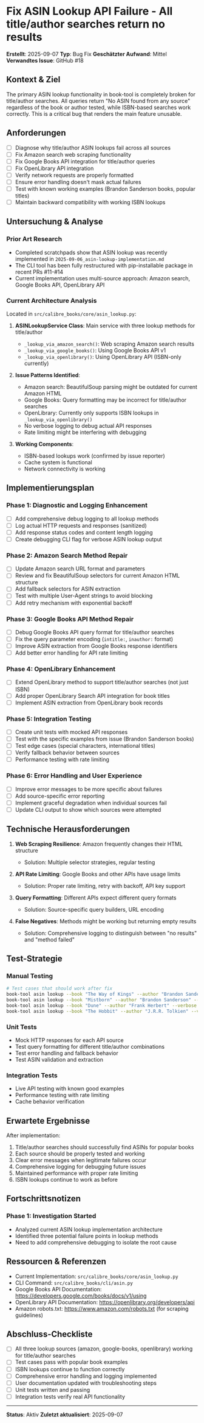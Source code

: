 # Fix ASIN Lookup API Failure - All title/author searches return no results

**Erstellt**: 2025-09-07
**Typ**: Bug Fix
**Geschätzter Aufwand**: Mittel
**Verwandtes Issue**: GitHub #18

## Kontext & Ziel

The primary ASIN lookup functionality in book-tool is completely broken for title/author searches. All queries return "No ASIN found from any source" regardless of the book or author tested, while ISBN-based searches work correctly. This is a critical bug that renders the main feature unusable.

## Anforderungen

- [ ] Diagnose why title/author ASIN lookups fail across all sources
- [ ] Fix Amazon search web scraping functionality
- [ ] Fix Google Books API integration for title/author queries
- [ ] Fix OpenLibrary API integration
- [ ] Verify network requests are properly formatted
- [ ] Ensure error handling doesn't mask actual failures
- [ ] Test with known working examples (Brandon Sanderson books, popular titles)
- [ ] Maintain backward compatibility with working ISBN lookups

## Untersuchung & Analyse

### Prior Art Research
- Completed scratchpads show that ASIN lookup was recently implemented in `2025-09-06_asin-lookup-implementation.md`
- The CLI tool has been fully restructured with pip-installable package in recent PRs #11-#14
- Current implementation uses multi-source approach: Amazon search, Google Books API, OpenLibrary API

### Current Architecture Analysis
Located in `src/calibre_books/core/asin_lookup.py`:

1. **ASINLookupService Class**: Main service with three lookup methods for title/author
   - `_lookup_via_amazon_search()`: Web scraping Amazon search results  
   - `_lookup_via_google_books()`: Using Google Books API v1
   - `_lookup_via_openlibrary()`: Using OpenLibrary API (ISBN-only currently)

2. **Issue Patterns Identified**:
   - Amazon search: BeautifulSoup parsing might be outdated for current Amazon HTML
   - Google Books: Query formatting may be incorrect for title/author searches
   - OpenLibrary: Currently only supports ISBN lookups in `_lookup_via_openlibrary()`
   - No verbose logging to debug actual API responses
   - Rate limiting might be interfering with debugging

3. **Working Components**:
   - ISBN-based lookups work (confirmed by issue reporter)
   - Cache system is functional
   - Network connectivity is working

## Implementierungsplan

### Phase 1: Diagnostic and Logging Enhancement
- [ ] Add comprehensive debug logging to all lookup methods
- [ ] Log actual HTTP requests and responses (sanitized)
- [ ] Add response status codes and content length logging
- [ ] Create debugging CLI flag for verbose ASIN lookup output

### Phase 2: Amazon Search Method Repair
- [ ] Update Amazon search URL format and parameters
- [ ] Review and fix BeautifulSoup selectors for current Amazon HTML structure
- [ ] Add fallback selectors for ASIN extraction
- [ ] Test with multiple User-Agent strings to avoid blocking
- [ ] Add retry mechanism with exponential backoff

### Phase 3: Google Books API Method Repair  
- [ ] Debug Google Books API query format for title/author searches
- [ ] Fix the query parameter encoding (`intitle:`, `inauthor:` format)
- [ ] Improve ASIN extraction from Google Books response identifiers
- [ ] Add better error handling for API rate limiting

### Phase 4: OpenLibrary Enhancement
- [ ] Extend OpenLibrary method to support title/author searches (not just ISBN)
- [ ] Add proper OpenLibrary Search API integration for book titles
- [ ] Implement ASIN extraction from OpenLibrary book records

### Phase 5: Integration Testing
- [ ] Create unit tests with mocked API responses
- [ ] Test with the specific examples from issue (Brandon Sanderson books)
- [ ] Test edge cases (special characters, international titles)
- [ ] Verify fallback behavior between sources
- [ ] Performance testing with rate limiting

### Phase 6: Error Handling and User Experience
- [ ] Improve error messages to be more specific about failures
- [ ] Add source-specific error reporting
- [ ] Implement graceful degradation when individual sources fail
- [ ] Update CLI output to show which sources were attempted

## Technische Herausforderungen

1. **Web Scraping Resilience**: Amazon frequently changes their HTML structure
   - Solution: Multiple selector strategies, regular testing
   
2. **API Rate Limiting**: Google Books and other APIs have usage limits
   - Solution: Proper rate limiting, retry with backoff, API key support
   
3. **Query Formatting**: Different APIs expect different query formats
   - Solution: Source-specific query builders, URL encoding

4. **False Negatives**: Methods might be working but returning empty results
   - Solution: Comprehensive logging to distinguish between "no results" and "method failed"

## Test-Strategie

### Manual Testing
```bash
# Test cases that should work after fix
book-tool asin lookup --book "The Way of Kings" --author "Brandon Sanderson" --verbose
book-tool asin lookup --book "Mistborn" --author "Brandon Sanderson" --verbose  
book-tool asin lookup --book "Dune" --author "Frank Herbert" --verbose
book-tool asin lookup --book "The Hobbit" --author "J.R.R. Tolkien" --verbose
```

### Unit Tests
- Mock HTTP responses for each API source
- Test query formatting for different title/author combinations
- Test error handling and fallback behavior
- Test ASIN validation and extraction

### Integration Tests  
- Live API testing with known good examples
- Performance testing with rate limiting
- Cache behavior verification

## Erwartete Ergebnisse

After implementation:
1. Title/author searches should successfully find ASINs for popular books
2. Each source should be properly tested and working
3. Clear error messages when legitimate failures occur
4. Comprehensive logging for debugging future issues
5. Maintained performance with proper rate limiting
6. ISBN lookups continue to work as before

## Fortschrittsnotizen

### Phase 1: Investigation Started
- Analyzed current ASIN lookup implementation architecture
- Identified three potential failure points in lookup methods
- Need to add comprehensive debugging to isolate the root cause

## Ressourcen & Referenzen

- Current Implementation: `src/calibre_books/core/asin_lookup.py`
- CLI Command: `src/calibre_books/cli/asin.py`
- Google Books API Documentation: https://developers.google.com/books/docs/v1/using
- OpenLibrary API Documentation: https://openlibrary.org/developers/api
- Amazon robots.txt: https://www.amazon.com/robots.txt (for scraping guidelines)

## Abschluss-Checkliste

- [ ] All three lookup sources (amazon, google-books, openlibrary) working for title/author searches
- [ ] Test cases pass with popular book examples 
- [ ] ISBN lookups continue to function correctly
- [ ] Comprehensive error handling and logging implemented
- [ ] User documentation updated with troubleshooting steps
- [ ] Unit tests written and passing
- [ ] Integration tests verify real API functionality

---
**Status**: Aktiv
**Zuletzt aktualisiert**: 2025-09-07